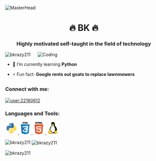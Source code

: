 ![MasterHead](https://r4.wallpaperflare.com/wallpaper/708/754/438/hello-world-glitch-art-digital-art-typography-wallpaper-f31ac3dae8857c7d28a2ae136128f241.jpg)

<h1 align="center">🔥 BK 🔥</h1>
<h3 align="center">Highly motivated self-taught in the field of technology</h3>
<img align="right" alt="Coding" width="400" src="https://media.tenor.com/UamnoJIsLggAAAAd/senior-help-junior.gif">

<p align="left"> <img src="https://komarev.com/ghpvc/?username=bkrazy211&label=Profile%20views&color=ff0000&style=flat" alt="bkrazy211" /> </p>

- 🌱 I’m currently learning **Python**

- ⚡ Fun fact: **Google rents out goats to replace lawnmowers**

<h3 align="left">Connect with me:</h3>
<p align="left">
<a href="https://stackoverflow.com/users/user/22160612/bkrazy" target="blank"><img align="center" src="https://raw.githubusercontent.com/rahuldkjain/github-profile-readme-generator/master/src/images/icons/Social/stack-overflow.svg" alt="user:22160612" height="30" width="40" /></a>
</p>

<h3 align="left">Languages and Tools:</h3>
<p align="left"> <a href="https://www.python.org" target="_blank" rel="noreferrer"> <img src="https://raw.githubusercontent.com/devicons/devicon/master/icons/python/python-original.svg" alt="python" width="40" height="40"/> <a href="https://www.w3schools.com/css/" target="_blank" rel="noreferrer"> <img src="https://raw.githubusercontent.com/devicons/devicon/master/icons/css3/css3-original-wordmark.svg" alt="css3" width="40" height="40"/> </a> <a href="https://www.w3.org/html/" target="_blank" rel="noreferrer"> <img src="https://raw.githubusercontent.com/devicons/devicon/master/icons/html5/html5-original-wordmark.svg" alt="html5" width="40" height="40"/> </a> <a href="https://www.linux.org/" target="_blank" rel="noreferrer"> <img src="https://raw.githubusercontent.com/devicons/devicon/master/icons/linux/linux-original.svg" alt="linux" width="40" height="40"/> </a>  </a> </p>

<p><img align="left" src="https://github-readme-stats.vercel.app/api/top-langs?username=bkrazy211&show_icons=true&theme=dracula&locale=en&layout=compact" alt="bkrazy211" /></p>

<p>&nbsp;<img align="center" src="https://github-readme-stats.vercel.app/api?username=bkrazy211&show_icons=true&theme=radical&locale=en" alt="bkrazy211" /></p>

<p><img align="center" src="https://github-readme-streak-stats.herokuapp.com/?user=bkrazy211&theme=dark" alt="bkrazy211" /></p>

